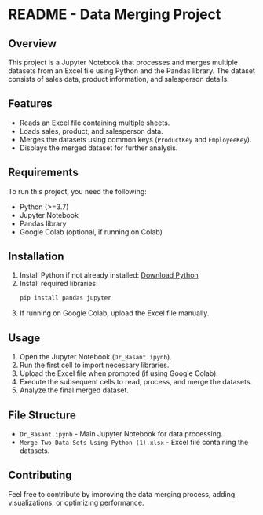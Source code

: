 # README - Data Merging Project

## Overview
This project is a Jupyter Notebook that processes and merges multiple datasets from an Excel file using Python and the Pandas library. The dataset consists of sales data, product information, and salesperson details.

## Features
- Reads an Excel file containing multiple sheets.
- Loads sales, product, and salesperson data.
- Merges the datasets using common keys (`ProductKey` and `EmployeeKey`).
- Displays the merged dataset for further analysis.

## Requirements
To run this project, you need the following:
- Python (>=3.7)
- Jupyter Notebook
- Pandas library
- Google Colab (optional, if running on Colab)

## Installation
1. Install Python if not already installed: [Download Python](https://www.python.org/downloads/)
2. Install required libraries:
   ```sh
   pip install pandas jupyter
   ```
3. If running on Google Colab, upload the Excel file manually.

## Usage
1. Open the Jupyter Notebook (`Dr_Basant.ipynb`).
2. Run the first cell to import necessary libraries.
3. Upload the Excel file when prompted (if using Google Colab).
4. Execute the subsequent cells to read, process, and merge the datasets.
5. Analyze the final merged dataset.

## File Structure
- `Dr_Basant.ipynb` - Main Jupyter Notebook for data processing.
- `Merge Two Data Sets Using Python (1).xlsx` - Excel file containing the datasets.

## Contributing
Feel free to contribute by improving the data merging process, adding visualizations, or optimizing performance.

